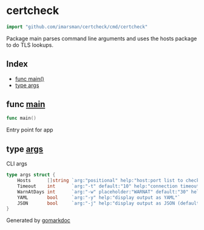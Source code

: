 <!-- Code generated by gomarkdoc. DO NOT EDIT -->

# certcheck

```go
import "github.com/imarsman/certcheck/cmd/certcheck"
```

Package main parses command line arguments and uses the hosts package to do TLS lookups\.

## Index

- [func main()](<#func-main>)
- [type args](<#type-args>)


## func [main](<https://github.com/imarsman/certcheck/blob/main/cmd/certcheck/main.go#L26>)

```go
func main()
```

Entry point for app

## type [args](<https://github.com/imarsman/certcheck/blob/main/cmd/certcheck/main.go#L17-L23>)

CLI args

```go
type args struct {
    Hosts      []string `arg:"positional" help:"host:port list to check"`
    Timeout    int      `arg:"-t" default:"10" help:"connection timeout seconds"`
    WarnAtDays int      `arg:"-w" placeholder:"WARNAT" default:"30" help:"warn if expiry before days"`
    YAML       bool     `arg:"-y" help:"display output as YAML"`
    JSON       bool     `arg:"-j" help:"display output as JSON (default)"`
}
```



Generated by [gomarkdoc](<https://github.com/princjef/gomarkdoc>)
